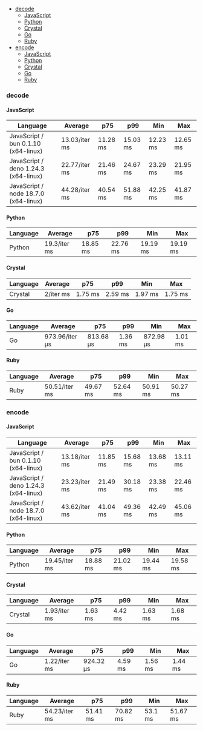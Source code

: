 <script src="https://cdn.jsdelivr.net/npm/apexcharts"></script>
- [decode](#base64-decode)
    - [JavaScript](#base64-decode-javascript)
    - [Python](#base64-decode-python)
    - [Crystal](#base64-decode-crystal)
    - [Go](#base64-decode-go)
    - [Ruby](#base64-decode-ruby)
- [encode](#base64-encode)
    - [JavaScript](#base64-encode-javascript)
    - [Python](#base64-encode-python)
    - [Crystal](#base64-encode-crystal)
    - [Go](#base64-encode-go)
    - [Ruby](#base64-encode-ruby)

### <a name="base64-decode">decode</a>

#### <a name="base64-decode-javascript">JavaScript</a>

| Language                             | Average       | p75      | p99      | Min      | Max      |
| ------------------------------------ | ------------- | -------- | -------- | -------- | -------- |
| JavaScript / bun 0.1.10 (x64-linux)  | 13.03/iter ms | 11.28 ms | 15.03 ms | 12.23 ms | 12.65 ms |
| JavaScript / deno 1.24.3 (x64-linux) | 22.77/iter ms | 21.46 ms | 24.67 ms | 23.29 ms | 21.95 ms |
| JavaScript / node 18.7.0 (x64-linux) | 44.28/iter ms | 40.54 ms | 51.88 ms | 42.25 ms | 41.87 ms |


<div id="chart-0"></div>
<script>
new ApexCharts(document.querySelector('#chart-0'), {"chart":{"height":320,"type":"bar","toolbar":{"show":true},"animations":{"enabled":true}},"series":[{"name":"base64","data":[{"x":"JavaScript / deno 1.24.3 (x64-linux)","y":22769566.04000001},{"x":"JavaScript / bun 0.1.10 (x64-linux)","y":13032930.250000006},{"x":"JavaScript / node 18.7.0 (x64-linux)","y":44281492.22000001}]}],"stroke":{"width":1,"curve":"straight"},"legend":{"show":false},"xaxis":{"type":"category","labels":{"show":true},"tooltip":{"enabled":false}},"plotOptions":{"bar":{"distributed":true}}}).render()
</script>

#### <a name="base64-decode-python">Python</a>

| Language | Average      | p75      | p99      | Min      | Max      |
| -------- | ------------ | -------- | -------- | -------- | -------- |
| Python   | 19.3/iter ms | 18.85 ms | 22.76 ms | 19.19 ms | 19.19 ms |


<div id="chart-1"></div>
<script>
new ApexCharts(document.querySelector('#chart-1'), {"chart":{"height":320,"type":"bar","toolbar":{"show":true},"animations":{"enabled":true}},"series":[{"name":"base64","data":[{"x":"Python","y":19301558.500000004}]}],"stroke":{"width":1,"curve":"straight"},"legend":{"show":false},"xaxis":{"type":"category","labels":{"show":true},"tooltip":{"enabled":false}},"plotOptions":{"bar":{"distributed":true}}}).render()
</script>

#### <a name="base64-decode-crystal">Crystal</a>

| Language | Average   | p75     | p99     | Min     | Max     |
| -------- | --------- | ------- | ------- | ------- | ------- |
| Crystal  | 2/iter ms | 1.75 ms | 2.59 ms | 1.97 ms | 1.75 ms |


<div id="chart-2"></div>
<script>
new ApexCharts(document.querySelector('#chart-2'), {"chart":{"height":320,"type":"bar","toolbar":{"show":true},"animations":{"enabled":true}},"series":[{"name":"base64","data":[{"x":"Crystal","y":2003360.0000000005}]}],"stroke":{"width":1,"curve":"straight"},"legend":{"show":false},"xaxis":{"type":"category","labels":{"show":true},"tooltip":{"enabled":false}},"plotOptions":{"bar":{"distributed":true}}}).render()
</script>

#### <a name="base64-decode-go">Go</a>

| Language | Average        | p75       | p99     | Min       | Max     |
| -------- | -------------- | --------- | ------- | --------- | ------- |
| Go       | 973.96/iter µs | 813.68 µs | 1.36 ms | 872.98 µs | 1.01 ms |


<div id="chart-3"></div>
<script>
new ApexCharts(document.querySelector('#chart-3'), {"chart":{"height":320,"type":"bar","toolbar":{"show":true},"animations":{"enabled":true}},"series":[{"name":"base64","data":[{"x":"Go","y":973960.8899999993}]}],"stroke":{"width":1,"curve":"straight"},"legend":{"show":false},"xaxis":{"type":"category","labels":{"show":true},"tooltip":{"enabled":false}},"plotOptions":{"bar":{"distributed":true}}}).render()
</script>

#### <a name="base64-decode-ruby">Ruby</a>

| Language | Average       | p75      | p99      | Min      | Max      |
| -------- | ------------- | -------- | -------- | -------- | -------- |
| Ruby     | 50.51/iter ms | 49.67 ms | 52.64 ms | 50.91 ms | 50.27 ms |


<div id="chart-4"></div>
<script>
new ApexCharts(document.querySelector('#chart-4'), {"chart":{"height":320,"type":"bar","toolbar":{"show":true},"animations":{"enabled":true}},"series":[{"name":"base64","data":[{"x":"Ruby","y":50505983.88999997}]}],"stroke":{"width":1,"curve":"straight"},"legend":{"show":false},"xaxis":{"type":"category","labels":{"show":true},"tooltip":{"enabled":false}},"plotOptions":{"bar":{"distributed":true}}}).render()
</script>

### <a name="base64-encode">encode</a>

#### <a name="base64-encode-javascript">JavaScript</a>

| Language                             | Average       | p75      | p99      | Min      | Max      |
| ------------------------------------ | ------------- | -------- | -------- | -------- | -------- |
| JavaScript / bun 0.1.10 (x64-linux)  | 13.18/iter ms | 11.85 ms | 15.68 ms | 13.68 ms | 13.11 ms |
| JavaScript / deno 1.24.3 (x64-linux) | 23.23/iter ms | 21.49 ms | 30.18 ms | 23.38 ms | 22.46 ms |
| JavaScript / node 18.7.0 (x64-linux) | 43.62/iter ms | 41.04 ms | 49.36 ms | 42.49 ms | 45.06 ms |


<div id="chart-5"></div>
<script>
new ApexCharts(document.querySelector('#chart-5'), {"chart":{"height":320,"type":"bar","toolbar":{"show":true},"animations":{"enabled":true}},"series":[{"name":"base64","data":[{"x":"JavaScript / deno 1.24.3 (x64-linux)","y":23227008.539999995},{"x":"JavaScript / bun 0.1.10 (x64-linux)","y":13182309.570000002},{"x":"JavaScript / node 18.7.0 (x64-linux)","y":43618225.65000001}]}],"stroke":{"width":1,"curve":"straight"},"legend":{"show":false},"xaxis":{"type":"category","labels":{"show":true},"tooltip":{"enabled":false}},"plotOptions":{"bar":{"distributed":true}}}).render()
</script>

#### <a name="base64-encode-python">Python</a>

| Language | Average       | p75      | p99      | Min      | Max      |
| -------- | ------------- | -------- | -------- | -------- | -------- |
| Python   | 19.45/iter ms | 18.88 ms | 21.02 ms | 19.44 ms | 19.58 ms |


<div id="chart-6"></div>
<script>
new ApexCharts(document.querySelector('#chart-6'), {"chart":{"height":320,"type":"bar","toolbar":{"show":true},"animations":{"enabled":true}},"series":[{"name":"base64","data":[{"x":"Python","y":19450270.57000001}]}],"stroke":{"width":1,"curve":"straight"},"legend":{"show":false},"xaxis":{"type":"category","labels":{"show":true},"tooltip":{"enabled":false}},"plotOptions":{"bar":{"distributed":true}}}).render()
</script>

#### <a name="base64-encode-crystal">Crystal</a>

| Language | Average      | p75     | p99     | Min     | Max     |
| -------- | ------------ | ------- | ------- | ------- | ------- |
| Crystal  | 1.93/iter ms | 1.63 ms | 4.42 ms | 1.63 ms | 1.68 ms |


<div id="chart-7"></div>
<script>
new ApexCharts(document.querySelector('#chart-7'), {"chart":{"height":320,"type":"bar","toolbar":{"show":true},"animations":{"enabled":true}},"series":[{"name":"base64","data":[{"x":"Crystal","y":1925250.8299999994}]}],"stroke":{"width":1,"curve":"straight"},"legend":{"show":false},"xaxis":{"type":"category","labels":{"show":true},"tooltip":{"enabled":false}},"plotOptions":{"bar":{"distributed":true}}}).render()
</script>

#### <a name="base64-encode-go">Go</a>

| Language | Average      | p75       | p99     | Min     | Max     |
| -------- | ------------ | --------- | ------- | ------- | ------- |
| Go       | 1.22/iter ms | 924.32 µs | 4.59 ms | 1.56 ms | 1.44 ms |


<div id="chart-8"></div>
<script>
new ApexCharts(document.querySelector('#chart-8'), {"chart":{"height":320,"type":"bar","toolbar":{"show":true},"animations":{"enabled":true}},"series":[{"name":"base64","data":[{"x":"Go","y":1215080.5300000003}]}],"stroke":{"width":1,"curve":"straight"},"legend":{"show":false},"xaxis":{"type":"category","labels":{"show":true},"tooltip":{"enabled":false}},"plotOptions":{"bar":{"distributed":true}}}).render()
</script>

#### <a name="base64-encode-ruby">Ruby</a>

| Language | Average       | p75      | p99      | Min     | Max      |
| -------- | ------------- | -------- | -------- | ------- | -------- |
| Ruby     | 54.23/iter ms | 51.41 ms | 70.82 ms | 53.1 ms | 51.67 ms |


<div id="chart-9"></div>
<script>
new ApexCharts(document.querySelector('#chart-9'), {"chart":{"height":320,"type":"bar","toolbar":{"show":true},"animations":{"enabled":true}},"series":[{"name":"base64","data":[{"x":"Ruby","y":54231589.75999996}]}],"stroke":{"width":1,"curve":"straight"},"legend":{"show":false},"xaxis":{"type":"category","labels":{"show":true},"tooltip":{"enabled":false}},"plotOptions":{"bar":{"distributed":true}}}).render()
</script>

